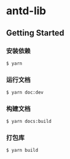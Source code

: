 # antd-lib

## Getting Started

### 安装依赖

```bash
$ yarn
```

### 运行文档

```bash
$ yarn doc:dev
```

### 构建文档

```bash
$ yarn docs:build
```

### 打包库

```bash
$ yarn build
```

